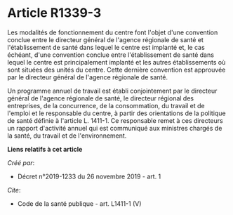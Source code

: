 # Article R1339-3

Les modalités de fonctionnement du centre font l'objet d'une convention conclue entre le directeur général de l'agence
régionale de santé et l'établissement de santé dans lequel le centre est implanté et, le cas échéant, d'une convention
conclue entre l'établissement de santé dans lequel le centre est principalement implanté et les autres établissements où sont
situées des unités du centre. Cette dernière convention est approuvée par le directeur général de l'agence régionale de
santé. 

Un programme annuel de travail est établi conjointement par le directeur général de l'agence régionale de santé, le directeur
régional des entreprises, de la concurrence, de la consommation, du travail et de l'emploi et le responsable du centre, à
partir des orientations de la politique de santé définie à l'article L. 1411-1. Ce responsable remet à ces directeurs un
rapport d'activité annuel qui est communiqué aux ministres chargés de la santé, du travail et de l'environnement.

**Liens relatifs à cet article**

_Créé par_:

  - Décret n°2019-1233 du 26 novembre 2019 - art. 1

_Cite_:

  - Code de la santé publique - art. L1411-1 (V)
